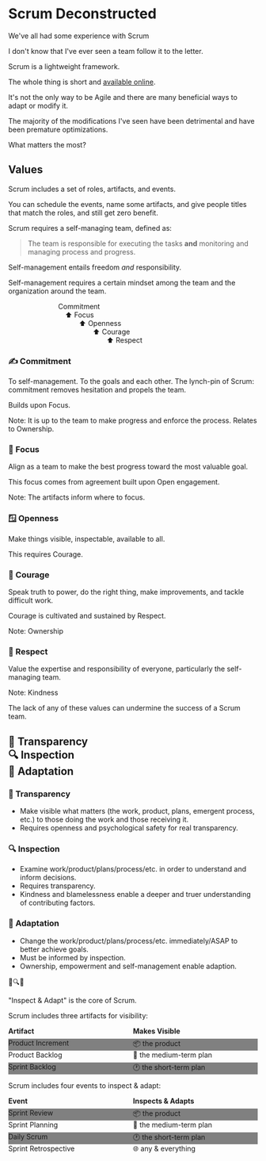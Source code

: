 # Scrum Deconstructed


We've all had some experience with Scrum

I don't know that I've ever seen a team follow it to the letter.


Scrum is a lightweight framework.

The whole thing is short and [available online](https://scrumguides.org/scrum-guide.html).


It's not the only way to be Agile and there are many beneficial ways to adapt or modify it.

The majority of the modifications I've seen have been detrimental and have been premature optimizations.


What matters the most?



## Values


Scrum includes a set of roles, artifacts, and events.

You can schedule the events, name some artifacts, and give people titles that match the roles, and still get zero benefit.


Scrum requires a self-managing team, defined as:

> The team is responsible for executing the tasks **and** monitoring and managing process and progress.


Self-management entails freedom *and* responsibility.

Self-management requires a certain mindset among the team and the organization around the team.


<div style="text-align: left; margin: auto; width: 60%;">
Commitment<br />
<span style="margin-left: 1em;">⬆️ Focus</span><br />
<span style="margin-left: 3em;">⬆️ Openness</span><br />
<span style="margin-left: 5em;">⬆️ Courage</span><br />
<span style="margin-left: 7em;">⬆️ Respect</span>
</div>


### ✍️ Commitment

To self-management. To the goals and each other. The lynch-pin of Scrum: commitment removes hesitation and propels the team.

Builds upon Focus.

Note: It is up to the team to make progress and enforce the process. Relates to Ownership.


### 🔭 Focus

Align as a team to make the best progress toward the most valuable goal.

This focus comes from agreement built upon Open engagement.

Note: The artifacts inform where to focus.


### 🪟 Openness

Make things visible, inspectable, available to all.

This requires Courage.


### 🦁 Courage

Speak truth to power, do the right thing, make improvements, and tackle difficult work.

Courage is cultivated and sustained by Respect.

Note: Ownership


### 🤝 Respect

Value the expertise and responsibility of everyone, particularly the self-managing team.

Note: Kindness


The lack of any of these values can undermine the success of a Scrum team.



## 💎 Transparency<br />🔍 Inspection<br />🦠 Adaptation


### 💎 Transparency

- Make visible what matters (the work, product, plans, emergent process, etc.) to those doing the work and those receiving it.
- Requires openness and psychological safety for real transparency.


### 🔍 Inspection

- Examine work/product/plans/process/etc. in order to understand and inform decisions.
- Requires transparency.
- Kindness and blamelessness enable a deeper and truer understanding of contributing factors.


### 🦠 Adaptation

- Change the work/product/plans/process/etc. immediately/ASAP to better achieve goals.
- Must be informed by inspection.
- Ownership, empowerment and self-management enable adaption.


💎🔍🦠

"Inspect & Adapt" is the core of Scrum.


Scrum includes three artifacts for visibility:

<div style="display: grid;
grid-template-columns: repeat(2, 1fr);
grid-template-rows: repeat(4, 1fr);
grid-column-gap: 0px;
grid-row-gap: 0px;
text-align: left;">
<div><strong>Artifact</strong></div><div><strong>Makes Visible</strong></div>
<div style="background: gray;">Product Increment</div><div style="background: gray;">📦 the product</div>
<div>Product Backlog</div><div>📅 the medium-term plan</div>
<div style="background: gray;">Sprint Backlog</div><div style="background: gray;">🕐 the short-term plan</div>
</div>


Scrum includes four events to inspect & adapt:

<div style="display: grid;
grid-template-columns: repeat(2, 1fr);
grid-template-rows: repeat(5, 1fr);
grid-column-gap: 0px;
grid-row-gap: 0px;
text-align: left;">
<div><strong>Event</strong></div><div><strong>Inspects & Adapts</strong></div>
<div style="background: gray;">Sprint Review</div><div style="background: gray;">📦 the product</div>
<div>Sprint Planning</div><div>📅 the medium-term plan</div>
<div style="background: gray;">Daily Scrum</div><div style="background: gray;">🕐 the short-term plan</div>
<div>Sprint Retrospective</div><div>🌐 any & everything</div>
</div>


